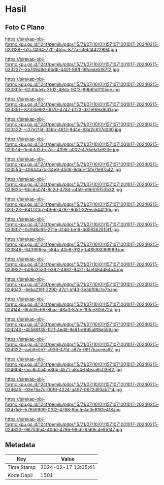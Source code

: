 # Hasil

## Foto C Plano

https://sirekap-obj-formc.kpu.go.id/124f/pemilu/pdpr/15/71/07/10/01/1571071001017-20240215-023139--b2c74f64-77ff-4b5c-872a-5febf4422994.jpg

https://sirekap-obj-formc.kpu.go.id/124f/pemilu/pdpr/15/71/07/10/01/1571071001017-20240215-023227--3b709d9d-66d8-440f-88ff-99cede5187f2.jpg

https://sirekap-obj-formc.kpu.go.id/124f/pemilu/pdpr/15/71/07/10/01/1571071001017-20240215-023305--62df4deb-31d2-48da-90f3-89b6fd3105ee.jpg

https://sirekap-obj-formc.kpu.go.id/124f/pemilu/pdpr/15/71/07/10/01/1571071001017-20240215-023351--8233b992-0070-4747-bf23-d31ef69a1631.jpg

https://sirekap-obj-formc.kpu.go.id/124f/pemilu/pdpr/15/71/07/10/01/1571071001017-20240215-023432--c37e215f-33bb-4813-8d4e-83d2c637d030.jpg

https://sirekap-obj-formc.kpu.go.id/124f/pemilu/pdpr/15/71/07/10/01/1571071001017-20240215-023514--1edbfd2d-c7cc-4399-a002-476a9a1a920e.jpg

https://sirekap-obj-formc.kpu.go.id/124f/pemilu/pdpr/15/71/07/10/01/1571071001017-20240215-023554--40644a7b-34e9-4506-9da5-15fe7fe97a42.jpg

https://sirekap-obj-formc.kpu.go.id/124f/pemilu/pdpr/15/71/07/10/01/1571071001017-20240215-023635--6bc6a074-8c2d-478d-a459-e9b105153b32.jpg

https://sirekap-obj-formc.kpu.go.id/124f/pemilu/pdpr/15/71/07/10/01/1571071001017-20240215-023723--841731b7-43e6-4797-9d5f-32eea5441f95.jpg

https://sirekap-obj-formc.kpu.go.id/124f/pemilu/pdpr/15/71/07/10/01/1571071001017-20240215-023807--0c9d8d95-271e-4146-be19-4d58362515f1.jpg

https://sirekap-obj-formc.kpu.go.id/124f/pemilu/pdpr/15/71/07/10/01/1571071001017-20240215-023846--643996ea-584a-40e8-912e-b48598089989.jpg

https://sirekap-obj-formc.kpu.go.id/124f/pemilu/pdpr/15/71/07/10/01/1571071001017-20240215-023932--b08d2533-b392-4982-9421-3aef484d84b4.jpg

https://sirekap-obj-formc.kpu.go.id/124f/pemilu/pdpr/15/71/07/10/01/1571071001017-20240215-024043--6eba219f-2290-47c1-bf43-3e5bf06c1e7b.jpg

https://sirekap-obj-formc.kpu.go.id/124f/pemilu/pdpr/15/71/07/10/01/1571071001017-20240215-024144--6b505c66-8baa-48a0-87de-10fce30bf72d.jpg

https://sirekap-obj-formc.kpu.go.id/124f/pemilu/pdpr/15/71/07/10/01/1571071001017-20240215-024240--45589135-151f-4ed9-9e61-e895a9f8e559.jpg

https://sirekap-obj-formc.kpu.go.id/124f/pemilu/pdpr/15/71/07/10/01/1571071001017-20240215-024332--aeb9e0e7-c936-47fd-a87e-0917baceea97.jpg

https://sirekap-obj-formc.kpu.go.id/124f/pemilu/pdpr/15/71/07/10/01/1571071001017-20240215-024604--acc6c0a4-e8bb-4571-a8c4-04eaa9c03ef2.jpg

https://sirekap-obj-formc.kpu.go.id/124f/pemilu/pdpr/15/71/07/10/01/1571071001017-20240215-024645--03e76a7c-00f6-4224-a497-0672d93ab714.jpg

https://sirekap-obj-formc.kpu.go.id/124f/pemilu/pdpr/15/71/07/10/01/1571071001017-20240215-024756--57859909-0f02-4768-9bc5-4e3e8181e418.jpg

https://sirekap-obj-formc.kpu.go.id/124f/pemilu/pdpr/15/71/07/10/01/1571071001017-20240215-024833--96753fa4-40dd-4796-99c6-9569c4e9b147.jpg


## Metadata

| Key        | Value               |
| ---------- | ------------------- |
| Time Stamp | 2024-02-17 13:05:41 |
| Kode Dapil | 1501                |



